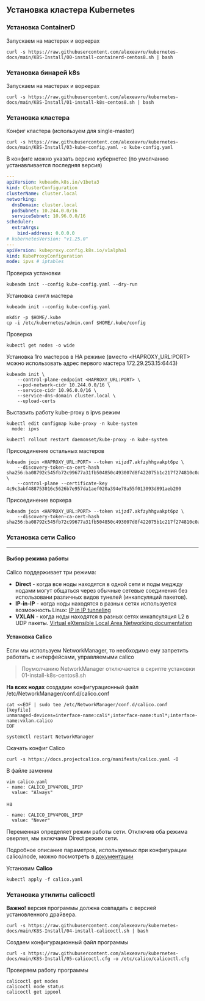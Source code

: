 ## Установка кластера Kubernetes

### Установка ContainerD
Запускаем на мастерах и воркерах
```
curl -s https://raw.githubusercontent.com/alexeavru/kubernetes-docs/main/K8S-Install/00-install-containerd-centos8.sh | bash
```
### Установка бинарей k8s
Запускаем на мастерах и воркерах
```
curl -s https://raw.githubusercontent.com/alexeavru/kubernetes-docs/main/K8S-Install/01-install-k8s-centos8.sh | bash
```
### Установка кластера
Конфиг кластера (используем для single-master)
```
curl -s https://raw.githubusercontent.com/alexeavru/kubernetes-docs/main/K8S-Install/03-kube-config.yaml -o kube-config.yaml
```
В конфиге можно указать версию кубернетес (по умолчанию устанавливается последняя версия)
```yaml
---
apiVersion: kubeadm.k8s.io/v1beta3
kind: ClusterConfiguration
clusterName: cluster.local
networking:
  dnsDomain: cluster.local
  podSubnet: 10.244.0.0/16
  serviceSubnet: 10.96.0.0/16
scheduler:
  extraArgs:
    bind-address: 0.0.0.0
# kubernetesVersion: "v1.25.0"
---
apiVersion: kubeproxy.config.k8s.io/v1alpha1
kind: KubeProxyConfiguration
mode: ipvs # iptables

```
Проверка установки
```
kubeadm init --config kube-config.yaml --dry-run
```
Установка сингл мастера
```
kubeadm init --config kube-config.yaml

mkdir -p $HOME/.kube
cp -i /etc/kubernetes/admin.conf $HOME/.kube/config
```
Проверка
```
kubectl get nodes -o wide
```
Установка 1го мастеров в HA режиме (вместо <HAPROXY_URL:PORT> можно использовать адрес первого мастера 172.29.253.15:6443)
```
kubeadm init \
    --control-plane-endpoint <HAPROXY_URL:PORT> \
    --pod-network-cidr 10.244.0.0/16 \
    --service-cidr 10.96.0.0/16 \
    --service-dns-domain cluster.local \
    --upload-certs
```
Выставить работу kube-proxy в ipvs режим
```
kubectl edit configmap kube-proxy -n kube-system
  mode: ipvs

kubectl rollout restart daemonset/kube-proxy -n kube-system
```

Присоединение остальных мастеров
```
kubeadm join <HAPROXY_URL:PORT> --token vijzd7.akfzyhhgvakpt6pz \
    --discovery-token-ca-cert-hash sha256:ba08792c545fb72c99677a31fb504850c493007d8f422075b1c217f274810c0a \
    --control-plane --certificate-key 4c9c3abf488753016c5626b7e957da1aef020a394e78a55f013093d891aeb200
```
Присоединение воркера
```
kubeadm join <HAPROXY_URL:PORT> --token vijzd7.akfzyhhgvakpt6pz \
    --discovery-token-ca-cert-hash sha256:ba08792c545fb72c99677a31fb504850c493007d8f422075b1c217f274810c0a 
```
### Установка сети Calico
---
#### Выбор режима работы
Calico поддерживает три режима:
 - **Direct** - когда все ноды находятся в одной сети и поды меджду нодами могут общаться через обычные сетевые соединения без использовани различных видов тунелей (инкапсуляций пакетов).
 - **IP-in-IP** - когда ноды находятся в разных сетях используется возможность Linux: [IP in IP tunneling](https://tldp.org/HOWTO/Adv-Routing-HOWTO/lartc.tunnel.ip-ip.html)
 - **VXLAN** - когда ноды находятся в разных сетях инкапсуляция L2 в UDP пакеты. [Virtual eXtensible Local Area Networking documentation](https://www.kernel.org/doc/Documentation/networking/vxlan.txt)

#### Установка Calico
Если мы используем NetworkManager, то необходимо ему запретить работать с интерфейсами, управляемыми calico
> Поумолчанию NetworkManager отключается в скрипте установки 01-install-k8s-centos8.sh

**На всех нодах** cоздадим конфигурационный файл /etc/NetworkManager/conf.d/calico.conf
```
cat <<EOF | sudo tee /etc/NetworkManager/conf.d/calico.conf
[keyfile]
unmanaged-devices=interface-name:cali*;interface-name:tunl*;interface-name:vxlan.calico
EOF

systemctl restart NetworkManager
```

Скачать конфиг Calico
```
curl -s https://docs.projectcalico.org/manifests/calico.yaml -O
```
В файле заменим
```
vim calico.yaml
- name: CALICO_IPV4POOL_IPIP
  value: "Always"
```
на
```
- name: CALICO_IPV4POOL_IPIP
  value: "Never"
```
Переменная определяет режим работы сети. Отключив оба режима оверлея, мы включаем Direct режим сети.

Подробное описание параметров, используемых при конфигурации calico/node, можно посмотреть в [документации](https://docs.projectcalico.org/reference/node/configuration)

Установим **Calico**
```
kubectl apply -f calico.yaml
```
### Установка утилиты calicoctl
**Важно!** версия программы должна совпадать с версией установленного драйвера.
```
curl -s https://raw.githubusercontent.com/alexeavru/kubernetes-docs/main/K8S-Install/04-install-calicoctl.sh | bash
```
Создаем конфигурационный файл программы
```
curl -s https://raw.githubusercontent.com/alexeavru/kubernetes-docs/main/K8S-Install/05-calicoctl.cfg -o /etc/calico/calicoctl.cfg 
```
Проверяем работу программы
```
calicoctl get nodes
calicoctl node status
calicoctl get ippool
```
